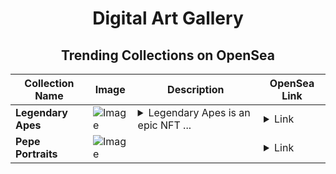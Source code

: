 <div align="center">

# Digital Art Gallery

## Trending Collections on OpenSea

| Collection Name                       | Image                                                                                     | Description                       | OpenSea Link                                                                                          |
|---------------------------------------|-------------------------------------------------------------------------------------------|-----------------------------------|--------------------------------------------------------------------------------------------------------|
| **Lеgеndary Apеs** | ![Image](https://i.seadn.io/s/raw/files/8ccc3cfbab15443fdc4417fb7da07bbb.gif?w=500&auto=format?w=200&auto=format) | <details><summary>Legendary Apes is an epic NFT ...</summary>Legendary Apes is an epic NFT collection featuring iconic apes with bold designs, celebrating their status as true legends of the digital jungle.</details> | <details><summary>Link</summary>[Lеgеndary Apеs](https://opensea.io/collection/legendary-apes-190)</details> |
| **Pеpе Portrаits** | ![Image](https://i.seadn.io/s/raw/files/ca206e0d66a5e45eb083915b6146b894.png?w=500&auto=format?w=200&auto=format) |  | <details><summary>Link</summary>[Pеpе Portrаits](https://opensea.io/collection/pepe-portraits-177)</details> |

</div>